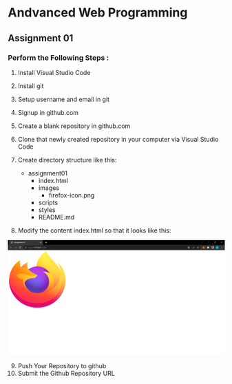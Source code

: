 # Andvanced Web Programming

## Assignment 01

### Perform the Following Steps :

1.  Install Visual Studio Code
2.  Install git
3.  Setup username and email in git
4.  Signup in github.com
5.  Create a blank repository in github.com
6.  Clone that newly created repository in your computer via Visual Studio Code
7.  Create directory structure like this:

    - assignment01
      - index.html
      - images
        - firefox-icon.png
      - scripts
      - styles
      - README.md

8.  Modify the content index.html so that it looks like this:

![Output](./images/oi_101.png)

9.  Push Your Repository to github
10. Submit the Github Repository URL
